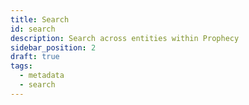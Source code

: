 ```yaml
---
title: Search
id: search
description: Search across entities within Prophecy
sidebar_position: 2
draft: true
tags:
  - metadata
  - search
---
```

